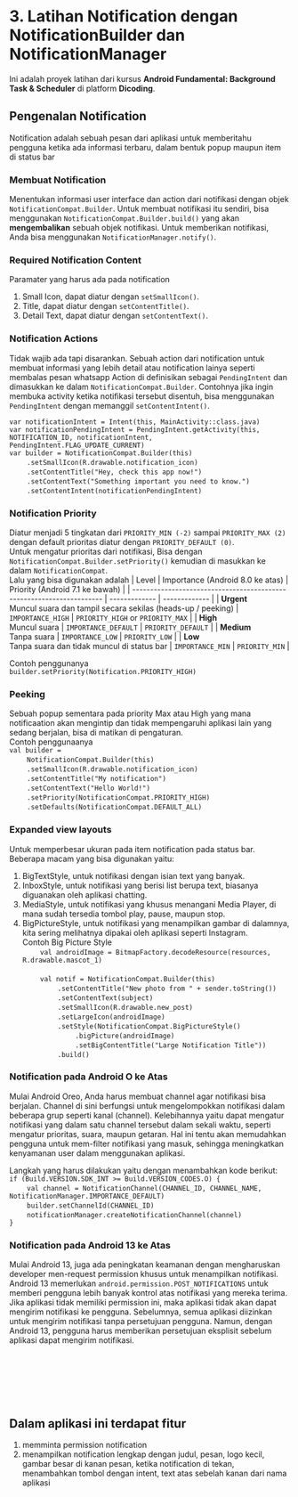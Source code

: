 # 3. Latihan Notification dengan NotificationBuilder dan NotificationManager

Ini adalah proyek latihan dari kursus **Android Fundamental: Background Task & Scheduler** di platform **Dicoding**.

## Pengenalan Notification
Notification adalah sebuah pesan dari aplikasi untuk memberitahu pengguna ketika ada informasi terbaru, dalam bentuk popup maupun item di status bar

### Membuat Notification
Menentukan informasi user interface dan action dari notifikasi dengan objek `NotificationCompat.Builder`. 
Untuk membuat notifikasi itu sendiri, bisa menggunakan `NotificationCompat.Builder.build()` yang akan **mengembalikan** sebuah objek notifikasi. 
Untuk memberikan notifikasi, Anda bisa menggunakan `NotificationManager.notify()`.

### Required Notification Content
Paramater yang harus ada pada notification
1. Small Icon, dapat diatur dengan `setSmallIcon()`.
2. Title, dapat diatur dengan `setContentTitle()`.
3. Detail Text, dapat diatur dengan `setContentText()`.

### Notification Actions
Tidak wajib ada tapi disarankan. Sebuah action dari notification untuk membuat informasi yang lebih detail atau notification lainya seperti membalas pesan whatsapp
Action di definisikan sebagai `PendingIntent` dan dimasukkan ke dalam `NotificationCompat.Builder`. Contohnya jika ingin membuka activity ketika notifikasi tersebut disentuh, 
bisa menggunakan `PendingIntent` dengan memanggil `setContentIntent()`. 

`var notificationIntent = Intent(this, MainActivity::class.java)` <br>
`var notificationPendingIntent = PendingIntent.getActivity(this, NOTIFICATION_ID, notificationIntent, PendingIntent.FLAG_UPDATE_CURRENT)` <br>
`var builder = NotificationCompat.Builder(this)` <br>
&nbsp;&nbsp;&nbsp;&nbsp;&nbsp;&nbsp;&nbsp;&nbsp;`.setSmallIcon(R.drawable.notification_icon)` <br>
&nbsp;&nbsp;&nbsp;&nbsp;&nbsp;&nbsp;&nbsp;&nbsp;`.setContentTitle("Hey, check this app now!")` <br>
&nbsp;&nbsp;&nbsp;&nbsp;&nbsp;&nbsp;&nbsp;&nbsp;`.setContentText("Something important you need to know.")` <br>
&nbsp;&nbsp;&nbsp;&nbsp;&nbsp;&nbsp;&nbsp;&nbsp;`.setContentIntent(notificationPendingIntent)` <br>

### Notification Priority
Diatur menjadi 5 tingkatan dari `PRIORITY_MIN (-2)` sampai `PRIORITY_MAX (2)` dengan default prioritas diatur dengan `PRIORITY_DEFAULT (0)`. <br>
Untuk mengatur prioritas dari notifikasi, Bisa dengan `NotificationCompat.Builder.setPriority()` kemudian di masukkan ke dalam `NotificationCompat`. <br>
Lalu yang bisa digunakan adalah 
|                                  Level                                |   Importance (Android 8.0 ke atas)  |   Priority (Android 7.1 ke bawah)   |
| --------------------------------------------------------------------- | ------------- | ------------- |
| **Urgent** <br> Muncul suara dan tampil secara sekilas (heads-up / peeking)  | `IMPORTANCE_HIGH` | `PRIORITY_HIGH` or `PRIORITY_MAX` | 
| **High** <br> Muncul suara | `IMPORTANCE_DEFAULT` | `PRIORITY_DEFAULT` |
| **Medium** <br> Tanpa suara | `IMPORTANCE_LOW` | `PRIORITY_LOW` |
| **Low** <br> Tanpa suara dan tidak muncul di status bar | `IMPORTANCE_MIN` | `PRIORITY_MIN` |

Contoh penggunanya <br>
`builder.setPriority(Notification.PRIORITY_HIGH)`


### Peeking
Sebuah popup sementara pada priority Max atau High yang mana notificaation akan mengintip dan tidak mempengaruhi aplikasi lain yang sedang berjalan, bisa di matikan di pengaturan. <br>
Contoh penggunaanya <br>
`val builder =` <br>
&nbsp;&nbsp;&nbsp;&nbsp;&nbsp;&nbsp;&nbsp;&nbsp;`NotificationCompat.Builder(this)` <br>
&nbsp;&nbsp;&nbsp;&nbsp;&nbsp;&nbsp;&nbsp;&nbsp;`.setSmallIcon(R.drawable.notification_icon)` <br>
&nbsp;&nbsp;&nbsp;&nbsp;&nbsp;&nbsp;&nbsp;&nbsp;`.setContentTitle("My notification")` <br>
&nbsp;&nbsp;&nbsp;&nbsp;&nbsp;&nbsp;&nbsp;&nbsp;`.setContentText("Hello World!")` <br>
&nbsp;&nbsp;&nbsp;&nbsp;&nbsp;&nbsp;&nbsp;&nbsp;`.setPriority(NotificationCompat.PRIORITY_HIGH)` <br>
&nbsp;&nbsp;&nbsp;&nbsp;&nbsp;&nbsp;&nbsp;&nbsp;`.setDefaults(NotificationCompat.DEFAULT_ALL)` <br>

### Expanded view layouts
Untuk memperbesar ukuran pada item notification pada status bar. <br>
Beberapa macam yang bisa digunakan yaitu: <br>
1. BigTextStyle, untuk notifikasi dengan isian text yang banyak.
2. InboxStyle, untuk notifikasi yang berisi list berupa text, biasanya diguanakan oleh aplikasi chatting.
3. MediaStyle, untuk notifikasi yang khusus menangani Media Player, di mana sudah tersedia tombol play, pause, maupun stop.
4. BigPictureStyle, untuk notifikasi yang menampilkan gambar di dalamnya, kita sering melihatnya dipakai oleh aplikasi seperti Instagram.<br>
   Contoh Big Picture Style <br>
  &nbsp;&nbsp;&nbsp;&nbsp;&nbsp;&nbsp;&nbsp;&nbsp;`val androidImage = BitmapFactory.decodeResource(resources, R.drawable.mascot_1)`
 <br> <br>
  &nbsp;&nbsp;&nbsp;&nbsp;&nbsp;&nbsp;&nbsp;&nbsp;`val notif = NotificationCompat.Builder(this)` <br>
  &nbsp;&nbsp;&nbsp;&nbsp;&nbsp;&nbsp;&nbsp;&nbsp;&nbsp;&nbsp;&nbsp;&nbsp;&nbsp;&nbsp;&nbsp;&nbsp;`.setContentTitle("New photo from " + sender.toString())`<br>
  &nbsp;&nbsp;&nbsp;&nbsp;&nbsp;&nbsp;&nbsp;&nbsp;&nbsp;&nbsp;&nbsp;&nbsp;&nbsp;&nbsp;&nbsp;&nbsp;`.setContentText(subject)`<br>
  &nbsp;&nbsp;&nbsp;&nbsp;&nbsp;&nbsp;&nbsp;&nbsp;&nbsp;&nbsp;&nbsp;&nbsp;&nbsp;&nbsp;&nbsp;&nbsp;`.setSmallIcon(R.drawable.new_post)`<br>
  &nbsp;&nbsp;&nbsp;&nbsp;&nbsp;&nbsp;&nbsp;&nbsp;&nbsp;&nbsp;&nbsp;&nbsp;&nbsp;&nbsp;&nbsp;&nbsp;`.setLargeIcon(androidImage)`<br>
  &nbsp;&nbsp;&nbsp;&nbsp;&nbsp;&nbsp;&nbsp;&nbsp;&nbsp;&nbsp;&nbsp;&nbsp;&nbsp;&nbsp;&nbsp;&nbsp;`.setStyle(NotificationCompat.BigPictureStyle()`<br>
  &nbsp;&nbsp;&nbsp;&nbsp;&nbsp;&nbsp;&nbsp;&nbsp;&nbsp;&nbsp;&nbsp;&nbsp;&nbsp;&nbsp;&nbsp;&nbsp;&nbsp;&nbsp;&nbsp;&nbsp;&nbsp;&nbsp;&nbsp;&nbsp;`.bigPicture(androidImage)`<br>
  &nbsp;&nbsp;&nbsp;&nbsp;&nbsp;&nbsp;&nbsp;&nbsp;&nbsp;&nbsp;&nbsp;&nbsp;&nbsp;&nbsp;&nbsp;&nbsp;&nbsp;&nbsp;&nbsp;&nbsp;&nbsp;&nbsp;&nbsp;&nbsp;`.setBigContentTitle("Large Notification Title"))`<br>
  &nbsp;&nbsp;&nbsp;&nbsp;&nbsp;&nbsp;&nbsp;&nbsp;&nbsp;&nbsp;&nbsp;&nbsp;&nbsp;&nbsp;&nbsp;&nbsp;`.build()`<br>

### Notification pada Android O ke Atas
Mulai Android Oreo, Anda harus membuat channel agar notifikasi bisa berjalan. Channel di sini berfungsi untuk mengelompokkan notifikasi dalam beberapa grup seperti kanal (channel). 
Kelebihannya yaitu dapat mengatur notifikasi yang dalam satu channel tersebut dalam sekali waktu, seperti mengatur prioritas, suara, maupun getaran. Hal ini tentu akan memudahkan 
pengguna untuk mem-filter notifikasi yang masuk, sehingga meningkatkan kenyamanan user dalam menggunakan aplikasi.

Langkah yang harus dilakukan yaitu dengan menambahkan kode berikut: <br>
`if (Build.VERSION.SDK_INT >= Build.VERSION_CODES.O) {` <br>
&nbsp;&nbsp;&nbsp;&nbsp;&nbsp;&nbsp;&nbsp;&nbsp;`val channel = NotificationChannel(CHANNEL_ID, CHANNEL_NAME, NotificationManager.IMPORTANCE_DEFAULT)` <br>
&nbsp;&nbsp;&nbsp;&nbsp;&nbsp;&nbsp;&nbsp;&nbsp;`builder.setChannelId(CHANNEL_ID)` <br>
&nbsp;&nbsp;&nbsp;&nbsp;&nbsp;&nbsp;&nbsp;&nbsp;`notificationManager.createNotificationChannel(channel)` <br>
`}`

### Notification pada Android 13 ke Atas
Mulai Android 13, juga ada peningkatan keamanan dengan mengharuskan developer men-request permission khusus untuk menampilkan notifikasi. 
Android 13 memerlukan `android.permission.POST_NOTIFICATIONS` untuk memberi pengguna lebih banyak kontrol atas notifikasi yang mereka terima. 
Jika aplikasi tidak memiliki permission ini, maka aplikasi tidak akan dapat mengirim notifikasi ke pengguna. Sebelumnya, semua aplikasi 
diizinkan untuk mengirim notifikasi tanpa persetujuan pengguna. Namun, dengan Android 13, pengguna harus memberikan persetujuan eksplisit 
sebelum aplikasi dapat mengirim notifikasi.



<br>
<br>
<br>
<br>
<br>
  
## Dalam aplikasi ini terdapat fitur
1. memminta permission notification
2. menampilkan notification lengkap dengan judul, pesan, logo kecil, gambar besar di kanan pesan, ketika notification di tekan, menambahkan tombol dengan intent, text atas sebelah kanan dari nama aplikasi



